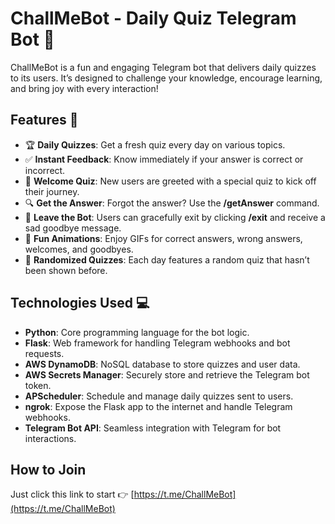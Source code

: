 # ChallMeBot - Daily Quiz Telegram Bot 🎉

ChallMeBot is a fun and engaging Telegram bot that delivers daily quizzes to its users. It’s designed to challenge your knowledge, encourage learning, and bring joy with every interaction!

## Features 🧠  
- 🏆 **Daily Quizzes**: Get a fresh quiz every day on various topics.  
- ✅ **Instant Feedback**: Know immediately if your answer is correct or incorrect.  
- 🎉 **Welcome Quiz**: New users are greeted with a special quiz to kick off their journey.  
- 🔍 **Get the Answer**: Forgot the answer? Use the **/getAnswer** command.  
- 🚪 **Leave the Bot**: Users can gracefully exit by clicking **/exit** and receive a sad goodbye message.  
- 🎨 **Fun Animations**: Enjoy GIFs for correct answers, wrong answers, welcomes, and goodbyes.  
- 🔢 **Randomized Quizzes**: Each day features a random quiz that hasn’t been shown before.  

## Technologies Used 💻  
- **Python**: Core programming language for the bot logic.  
- **Flask**: Web framework for handling Telegram webhooks and bot requests.  
- **AWS DynamoDB**: NoSQL database to store quizzes and user data.  
- **AWS Secrets Manager**: Securely store and retrieve the Telegram bot token.  
- **APScheduler**: Schedule and manage daily quizzes sent to users.  
- **ngrok**: Expose the Flask app to the internet and handle Telegram webhooks.  
- **Telegram Bot API**: Seamless integration with Telegram for bot interactions.  

## How to Join  
Just click this link to start 👉 [https://t.me/ChallMeBot](https://t.me/ChallMeBot)
